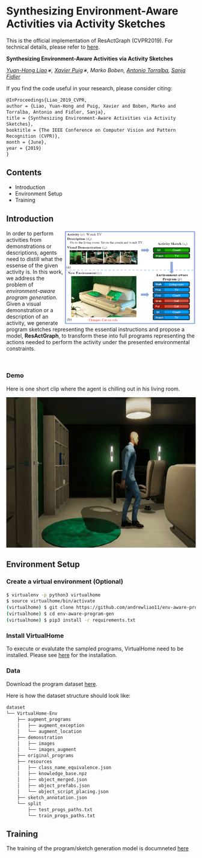 # Synthesizing Environment-Aware Activities via Activity Sketches

This is the official implementation of ResActGraph (CVPR2019). For technical details, please refer to [here](http://openaccess.thecvf.com/content_CVPR_2019/papers/Liao_Synthesizing_Environment-Aware_Activities_via_Activity_Sketches_CVPR_2019_paper.pdf).

**Synthesizing Environment-Aware Activities via Activity Sketches**

*[Yuan-Hong Liao](https://andrewliao11.github.io)∗, [Xavier Puig](https://people.csail.mit.edu/xavierpuig/)∗, Marko Boben, [Antonio Torralba](http://web.mit.edu/torralba/www/), [Sanja Fidler](http://www.cs.utoronto.ca/~fidler/)*

If you find the code useful in your research, please consider citing:

```
@InProceedings{Liao_2019_CVPR,
author = {Liao, Yuan-Hong and Puig, Xavier and Boben, Marko and Torralba, Antonio and Fidler, Sanja},
title = {Synthesizing Environment-Aware Activities via Activity Sketches},
booktitle = {The IEEE Conference on Computer Vision and Pattern Recognition (CVPR)},
month = {June},
year = {2019}
}
```

## Contents 
- Introduction
- Environment Setup
- Training


## Introduction

<img align="right" src="asset/teaser.png" width="350" height="250">

In order to perform activities from demonstrations or descriptions,
agents need to distill what the essense of the given activity is. 
In this work, we address the problem of *environment-aware program generation*.
Given a visual demonstration or a description of an activity, 
we generate program sketches representing the essential instructions
and propose a model, **ResActGraph**, to transform these into full programs
representing the actions needed to perform the activity under the presented environmental constraints.

<br>

### Demo

Here is one short clip where the agent is chilling out in his living room.

<p align="center"><img src="asset/vh_intro.gif" width="600" height="400">


## Environment Setup

### Create a virtual environment (Optional)

```bash
$ virtualenv -p python3 virtualhome
$ source virtualhome/bin/activate
(virtualhome) $ git clone https://github.com/andrewliao11/env-aware-program-gen.git
(virtualhome) $ cd env-aware-program-gen
(virtualhome) $ pip3 install -r requirements.txt
```

### Install VirtualHome
To execute or evalutate the sampled programs, VirtualHome need to be installed.
Please see [here](https://github.com/xavierpuigf/virtualhome) for the installation.


### Data

Download the program dataset [here](http://virtual-home.org).

Here is how the dataset structure should look like:

```
dataset
└── VirtualHome-Env
    ├── augment_programs
    │   ├── augment_exception
    │   └── augment_location
    ├── demonstration
    │   ├── images
    │   └── images_augment
    ├── original_programs
    ├── resources
    │   ├── class_name_equivalence.json
    │   ├── knowledge_base.npz
    │   ├── object_merged.json
    │   ├── object_prefabs.json
    │   └── object_script_placing.json
    ├── sketch_annotation.json
    └── split
        ├── test_progs_paths.txt
        └── train_progs_paths.txt
```

## Training

The training of the program/sketch generation model is documneted [here](/src/README.md)
